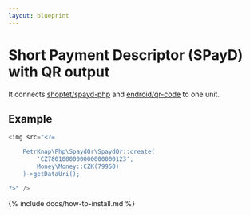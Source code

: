 ```yaml
---
layout: blueprint
---
```

# Short Payment Descriptor (SPayD) with QR output

It connects [shoptet/spayd-php] and [endroid/qr-code] to one unit.

## Example

```php
<img src="<?=

    PetrKnap\Php\SpaydQr\SpaydQr::create(
        'CZ7801000000000000000123',
        Money\Money::CZK(79950)
    )->getDataUri();

?>" />
```


{% include docs/how-to-install.md %}



[shoptet/spayd-php]:https://github.com/shoptet/spayd-php
[endroid/qr-code]:https://github.com/endroid/qr-code
